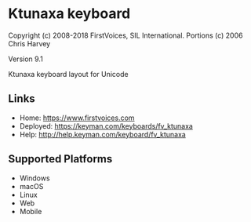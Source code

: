 Ktunaxa keyboard
======================

Copyright (c) 2008-2018 FirstVoices, SIL International. Portions (c) 2006 Chris Harvey

Version 9.1

Ktunaxa keyboard layout for Unicode

Links
-----

 * Home:     <https://www.firstvoices.com>
 * Deployed: <https://keyman.com/keyboards/fv_ktunaxa>
 * Help:     <http://help.keyman.com/keyboard/fv_ktunaxa>
 
Supported Platforms
-------------------

 * Windows
 * macOS
 * Linux
 * Web
 * Mobile
